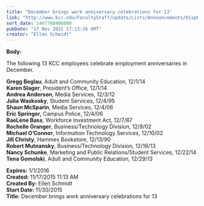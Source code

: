 ```yaml
---
title: "December brings work anniversary celebrations for 13"
link: "http://www.kcc.edu/FacultyStaff/update/Lists/Announcements/DispForm.aspx?ID=2083"
sort_date: 1447780406000
pubDate: "17 Nov 2015 17:13:26 GMT"
creator: "Ellen Schmidt"
---
```


<div><b>Body:</b> <div class="ExternalClassED2CA7EF5F7549CF8249B0467A3AAFB4"><p>​The following 13 KCC employees celebrate employment anniversaries in December.</p>
<p><strong>Gregg Beglau</strong>, Adult and Community Education, 12/1/14<br /><strong>Karen Slager</strong>, President’s Office, 12/1/14<br /><strong>Andrea Anderson</strong>, Media Services, 12/3/12<br /><strong>Julia Waskosky</strong>, Student Services, 12/4/95<br /><strong>Shaun McSparin</strong>, Media Services, 12/4/06<br /><strong>Eric Springer,</strong> Campus Police, 12/4/06<br /><strong>RaeLene Bass</strong>, Workforce Investment Act, 12/7/87<br /><strong>Rochelle Granger</strong>, Business/Technology Division, 12/9/02<br /><strong>Michael O’Connor</strong>, Information Technology Services, 12/10/02<br /><strong>Jill Christy</strong>, Hammes Bookstore, 12/13/90<br /><strong>Robert Mutnansky</strong>, Business/Technology Division, 12/16/13<br /><strong>Nancy Schunke</strong>, Marketing and Public Relations/Student Services, 12/22/14<br /><strong>Tena Gomolski</strong>, Adult and Community Education, 12/29/13<br /></p></div></div>
<div><b>Expires:</b> 1/1/2016</div>
<div><b>Created:</b> 11/17/2015 11:13 AM</div>
<div><b>Created By:</b> Ellen Schmidt</div>
<div><b>Start Date:</b> 11/30/2015</div>
<div><b>Title:</b> December brings work anniversary celebrations for 13</div>
